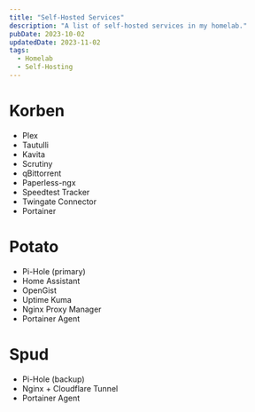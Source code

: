 ```yaml
---
title: "Self-Hosted Services"
description: "A list of self-hosted services in my homelab."
pubDate: 2023-10-02
updatedDate: 2023-11-02
tags:
  - Homelab
  - Self-Hosting
---
```


# Korben

- Plex
- Tautulli
- Kavita
- Scrutiny
- qBittorrent
- Paperless-ngx
- Speedtest Tracker
- Twingate Connector
- Portainer

# Potato

- Pi-Hole (primary)
- Home Assistant
- OpenGist
- Uptime Kuma
- Nginx Proxy Manager
- Portainer Agent

# Spud

- Pi-Hole (backup)
- Nginx + Cloudflare Tunnel
- Portainer Agent

